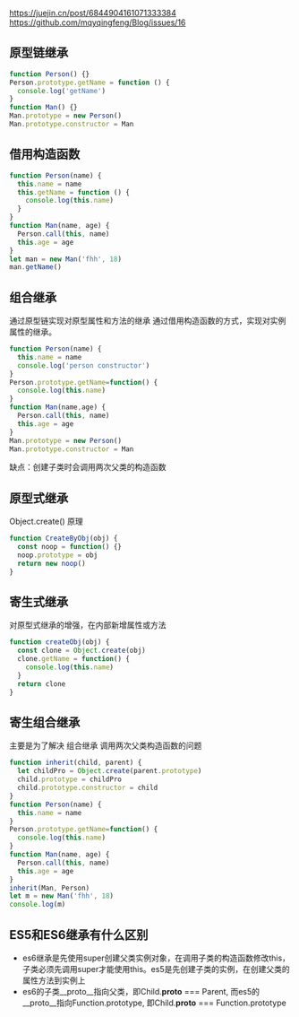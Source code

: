 https://juejin.cn/post/6844904161071333384
https://github.com/mqyqingfeng/Blog/issues/16

## 原型链继承
```js
function Person() {}
Person.prototype.getName = function () {
  console.log('getName')
}
function Man() {}
Man.prototype = new Person()
Man.prototype.constructor = Man
```

## 借用构造函数
```js
function Person(name) {
  this.name = name
  this.getName = function () {
    console.log(this.name)
  }
}
function Man(name, age) {
  Person.call(this, name)
  this.age = age
}
let man = new Man('fhh', 18)
man.getName()
```

## 组合继承
通过原型链实现对原型属性和方法的继承
通过借用构造函数的方式，实现对实例属性的继承。
```js
function Person(name) {
  this.name = name
  console.log('person constructor')
}
Person.prototype.getName=function() {
  console.log(this.name)
}
function Man(name,age) {
  Person.call(this, name)
  this.age = age
}
Man.prototype = new Person()
Man.prototype.constructor = Man
```
缺点：创建子类时会调用两次父类的构造函数

## 原型式继承
Object.create() 原理
```js
function CreateByObj(obj) {
  const noop = function() {}
  noop.prototype = obj
  return new noop()
}
```
## 寄生式继承
对原型式继承的增强，在内部新增属性或方法
```js
function createObj(obj) {
  const clone = Object.create(obj)
  clone.getName = function() {
    console.log(this.name)
  }
  return clone
}
```
## 寄生组合继承
主要是为了解决 组合继承 调用两次父类构造函数的问题
```js
function inherit(child, parent) {
  let childPro = Object.create(parent.prototype)
  child.prototype = childPro
  child.prototype.constructor = child
}
function Person(name) {
  this.name = name
}
Person.prototype.getName=function() {
  console.log(this.name)
}
function Man(name, age) {
  Person.call(this, name)
  this.age = age
}
inherit(Man, Person)
let m = new Man('fhh', 18)
console.log(m)
```

## ES5和ES6继承有什么区别
+ es6继承是先使用super创建父类实例对象，在调用子类的构造函数修改this，子类必须先调用super才能使用this。es5是先创建子类的实例，在创建父类的属性方法到实例上
+ es6的子类__proto__指向父类，即Child.__proto__ === Parent, 而es5的__proto__指向Function.prototype, 即Child.__proto__ === Function.prototype